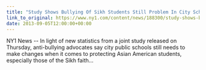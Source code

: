 ```yaml
---
title: "Study Shows Bullying Of Sikh Students Still Problem In City Schools"
link_to_original: https://www.ny1.com/content/news/188300/study-shows-bullying-of-sikh-students-still-problem-in-city-schools)  
date: 2013-09-05T12:00:00+00:00
---
```

  
NY1 News -- In light of new statistics from a joint study released on Thursday, anti-bullying advocates say city public schools still needs to make changes when it comes to protecting Asian American students, especially those of the Sikh faith...  


